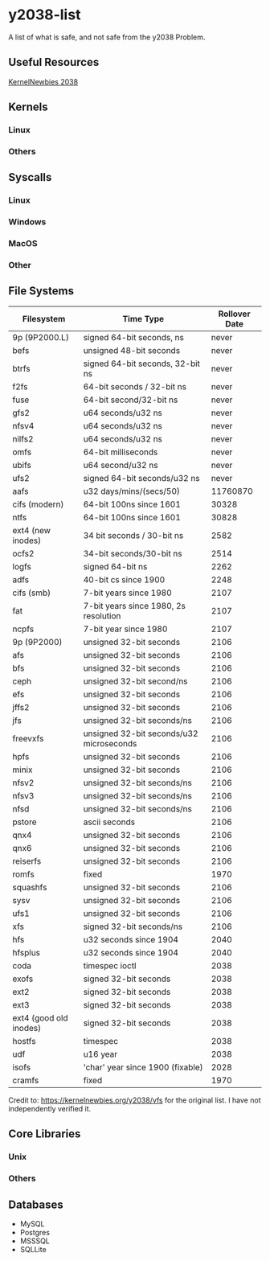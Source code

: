 # y2038-list
A list of what is safe, and not safe from the y2038 Problem. 

## Useful Resources
[KernelNewbies 2038](https://kernelnewbies.org/y2038)


## Kernels
### Linux
### Others

## Syscalls
### Linux
### Windows
### MacOS
### Other

## File Systems
| Filesystem | Time Type | Rollover Date
| --- | --- | --- |
| 9p (9P2000.L) | signed 64-bit seconds, ns | never |
| befs | unsigned 48-bit seconds | never |
| btrfs | signed 64-bit seconds, 32-bit ns | never |
| f2fs | 64-bit seconds / 32-bit ns | never |
| fuse | 64-bit second/32-bit ns | never | 
| gfs2 | u64 seconds/u32 ns | never |
| nfsv4 | u64 seconds/u32 ns | never | 
| nilfs2 | u64 seconds/u32 ns | never |
| omfs | 64-bit milliseconds | never |
| ubifs | u64 second/u32 ns | never |
| ufs2 | signed 64-bit seconds/u32 ns | never | 
| aafs | u32 days/mins/(secs/50) | 11760870 |
| cifs (modern) | 64-bit 100ns since 1601 | 30328 |
| ntfs | 64-bit 100ns since 1601 | 30828 | 
| ext4 (new inodes) | 34 bit seconds / 30-bit ns | 2582 |
| ocfs2 | 34-bit seconds/30-bit ns | 2514| 
| logfs | signed 64-bit ns | 2262 | 
| adfs | 40-bit cs since 1900 | 2248 |
| cifs (smb) | 7-bit years since 1980 | 2107 |
| fat | 7-bit years since 1980, 2s resolution | 2107 |
| ncpfs | 7-bit year since 1980 | 2107 | 
| 9p (9P2000) | unsigned 32-bit seconds | 2106 |
| afs | unsigned 32-bit seconds | 2106 |
| bfs | unsigned 32-bit seconds | 2106 | 
| ceph | unsigned 32-bit second/ns | 2106 |
| efs | unsigned 32-bit seconds | 2106 |
| jffs2 | unsigned 32-bit seconds | 2106 | 
| jfs | unsigned 32-bit seconds/ns | 2106 | 
| freevxfs | unsigned 32-bit seconds/u32 microseconds | 2106 | 
| hpfs | unsigned 32-bit seconds | 2106 |
| minix | unsigned 32-bit seconds | 2106 | 
| nfsv2 | unsigned 32-bit seconds/ns | 2106 | 
| nfsv3 | unsigned 32-bit seconds/ns | 2106 | 
| nfsd | unsigned 32-bit seconds/ns | 2106 | 
| pstore | ascii seconds | 2106 | 
| qnx4 | unsigned 32-bit seconds | 2106 | 
| qnx6 | unsigned 32-bit seconds | 2106 |
| reiserfs | unsigned 32-bit seconds | 2106 |
| romfs | fixed | 1970 | 
| squashfs | unsigned 32-bit seconds | 2106 | 
| sysv | unsigned 32-bit seconds | 2106 | 
| ufs1 | unsigned 32-bit seconds | 2106 | 
| xfs | signed 32-bit seconds/ns | 2106 |
| hfs | u32 seconds since 1904 | 2040 | 
| hfsplus | u32 seconds since 1904 | 2040 | 
| coda | timespec ioctl | 2038 |
| exofs | signed 32-bit seconds | 2038 |
| ext2 | signed 32-bit seconds | 2038 | 
| ext3 | signed 32-bit seconds | 2038
| ext4 (good old inodes) | signed 32-bit seconds | 2038 | 
| hostfs | timespec | 2038 | 
| udf | u16 year | 2038|
| isofs | 'char' year since 1900 (fixable) | 2028 | 
| cramfs | fixed | 1970 | 
Credit to: https://kernelnewbies.org/y2038/vfs for the original list. I have not independently verified it. 

## Core Libraries
### Unix
### Others

## Databases 
* MySQL
* Postgres
* MSSSQL
* SQLLite 
